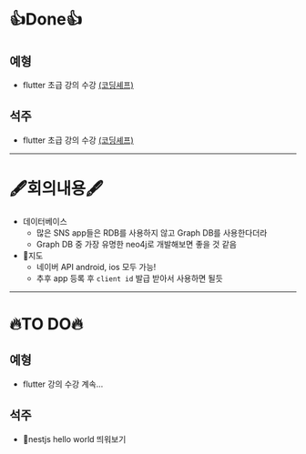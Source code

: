 # 👍Done👍
## 예형
- flutter 초급 강의 수강 [(코딩셰프)](https://www.youtube.com/playlist?list=PLQt_pzi-LLfpcRFhWMywTePfZ2aPapvyl)

## 석주
- flutter 초급 강의 수강 [(코딩셰프)](https://www.youtube.com/playlist?list=PLQt_pzi-LLfpcRFhWMywTePfZ2aPapvyl)
    
---

# 🖋️회의내용🖋️
- 데이터베이스
  - 많은 SNS app들은 RDB를 사용하지 않고 Graph DB를 사용한다더라
  - Graph DB 중 가장 유명한 neo4j로 개발해보면 좋을 것 같음
- 지도
  - 네이버 API android, ios 모두 가능!
  - 추후 app 등록 후 `client id` 발급 받아서 사용하면 될듯


---

# 🔥TO DO🔥
## 예형
- flutter 강의 수강 계속...

## 석주
- nestjs hello world 띄워보기
